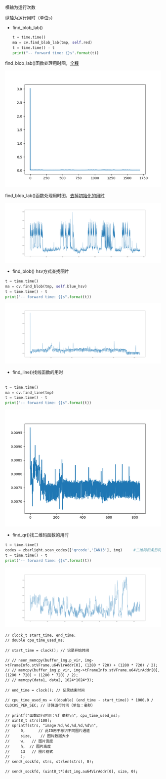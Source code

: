  

横轴为运行次数

纵轴为运行用时（单位s）





- find_blob_lab()

  ~~~ python
  t = time.time()
  ma = cv.find_blob_lab(tmp, self.red)
  t = time.time() - t
  print("-- forward time: {}s".format(t))
  
  ~~~

find_blob_lab()函数处理用时图，[全程](https://github.com/dianjixz/my_doc/blob/main/image/get_lab_Figure.png?raw=true)

![](https://github.com/dianjixz/my_doc/blob/main/image/get_lab_Figure.png?raw=true)

find_blob_lab()函数处理用时图，[去掉初始化的用时](https://github.com/dianjixz/my_doc/blob/main/image/get_lab_fl.png?raw=true)

![](https://github.com/dianjixz/my_doc/blob/main/image/get_lab_fl.png?raw=true)

- find_blob() hsv方式查找图片

~~~ python
t = time.time()
ma = cv.find_blob(tmp, self.blue_hsv)
t = time.time() - t
print("-- forward time: {}s".format(t))
~~~

![](https://github.com/dianjixz/my_doc/blob/main/image/get_blob_hsvFigure.png?raw=true)

- find_line()找线函数的用时

~~~ python

t = time.time()
ma = cv.find_line(tmp)
t = time.time() - t
print("-- forward time: {}s".format(t))
~~~

![](https://github.com/dianjixz/my_doc/blob/main/image/find_line.png?raw=true)

- find_qr()找二维码函数的用时

~~~ python
t = time.time()
codes = zbarlight.scan_codes(['qrcode','EAN13'], img)     #二维码和条形码
t = time.time() - t
print("-- forward time: {}s".format(t))
~~~

![](https://github.com/dianjixz/my_doc/blob/main/image/find_qr.png?raw=true)




    // clock_t start_time, end_time;
    // double cpu_time_used_ms;

    // start_time = clock(); // 记录开始时间

    // // neon_memcpy(buffer_img.p_vir, img->tFrameInfo.stVFrame.u64VirAddr[0], (1280 * 720) + (1280 * 720) / 2);
    // // memcpy(buffer_img.p_vir, img->tFrameInfo.stVFrame.u64VirAddr[0], (1280 * 720) + (1280 * 720) / 2);
    // // memcpy(data1, data2, 1024*1024*3);

    // end_time = clock(); // 记录结束时间

    // cpu_time_used_ms = ((double) (end_time - start_time)) * 1000.0 / CLOCKS_PER_SEC; // 计算运行时间（单位：毫秒）

    // printf("函数运行时间：%f 毫秒\n", cpu_time_used_ms);
    // uint8_t strs[100];
    // sprintf(strs, "image:%d,%d,%d,%d,%d\n",
    //     0,      // 此ID用于标识不同图片通道
    //     size,    // 图片数据大小
    //     w,   // 图片宽度
    //     h,  // 图片高度
    //     13   // 图片格式
    //     );
    // send(_sockfd, strs, strlen(strs), 0);

    // send(_sockfd, (uint8_t*)dst_img.au64VirAddr[0], size, 0);

